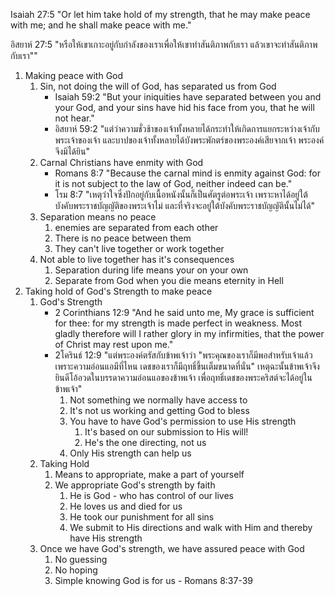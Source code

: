 Isaiah 27:5 "Or let him take hold of my strength, that he may make peace with me; and he shall make peace with me."

อิสยาห์ 27:5 "หรือให้เขาเกาะอยู่กับกำลังของเราเพื่อให้เขาทำสันติภาพกับเรา แล้วเขาจะทำสันติภาพกับเรา""

1. Making peace with God
    1. Sin, not doing the will of God, has separated us from God
        - Isaiah 59:2 "But your iniquities have separated between you and your God, and your sins have hid his face from you, that he will not hear."
        - อิสยาห์ 59:2 "แต่ว่าความชั่วช้าของเจ้าทั้งหลายได้กระทำให้เกิดการแยกระหว่างเจ้ากับพระเจ้าของเจ้า และบาปของเจ้าทั้งหลายได้บังพระพักตร์ของพระองค์เสียจากเจ้า พระองค์จึงมิได้ยิน"
    2. Carnal Christians have enmity with God
        - Romans 8:7 "Because the carnal mind is enmity against God: for it is not subject to the law of God, neither indeed can be."
        - โรม 8:7 "เหตุว่าใจซึ่งปักอยู่กับเนื้อหนังนั้นก็เป็นศัตรูต่อพระเจ้า เพราะหาได้อยู่ใต้บังคับพระราชบัญญัติของพระเจ้าไม่ และที่จริงจะอยู่ใต้บังคับพระราชบัญญัตินั้นไม่ได้"
    3. Separation means no peace
        1. enemies are separated from each other
        2. There is no peace between them
        3. They can't live together or work together
    4. Not able to live together has it's consequences
        1. Separation during life means your on your own
        2. Separate from God when you die means eternity in Hell
2. Taking hold of God's Strength to make peace
    1. God's Strength
        - 2 Corinthians 12:9 "And he said unto me, My grace is sufficient for thee: for my strength is made perfect in weakness. Most gladly therefore will I rather glory in my infirmities, that the power of Christ may rest upon me."
        - 2โครินธ์ 12:9 "แต่พระองค์ตรัสกับข้าพเจ้าว่า "พระคุณของเราก็มีพอสำหรับเจ้าแล้ว เพราะความอ่อนแอมีที่ไหน เดชของเราก็มีฤทธิ์ขึ้นเต็มขนาดที่นั่น" เหตุฉะนั้นข้าพเจ้าจึงยินดีโอ้อวดในบรรดาความอ่อนแอของข้าพเจ้า เพื่อฤทธิ์เดชของพระคริสต์จะได้อยู่ในข้าพเจ้า"
            1. Not something we normally have access to
            2. It's not us working and getting God to bless
            3. You have to have God's permission to use His strength
                1. It's based on our submission to His will!
                2. He's the one directing, not us
            4. Only His strength can help us
    2. Taking Hold
        1. Means to appropriate, make a part of yourself
        2. We appropriate God's strength by faith
            1. He is God - who has control of our lives
            2. He loves us and died for us
            3. He took our punishment for all sins
            4. We submit to His directions and walk with Him and thereby have His strength
    3. Once we have God's strength, we have assured peace with God
        1. No guessing
        2. No hoping
        3. Simple knowing God is for us - Romans 8:37-39
